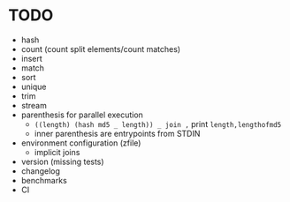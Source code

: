 # TODO
- hash
- count (count split elements/count matches)
- insert
- match
- sort
- unique
- trim
- stream
- parenthesis for parallel execution
  - `((length) (hash md5 _ length)) _ join ,` print `length,lengthofmd5`
  - inner parenthesis are entrypoints from STDIN
- environment configuration (zfile)
  - implicit joins
- version (missing tests)
- changelog
- benchmarks
- CI
